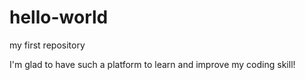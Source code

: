# hello-world
my first repository

I'm glad to have such a platform to learn and improve my coding skill!
